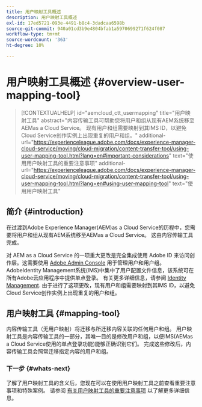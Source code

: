 ```yaml
---
title: 用户映射工具概述
description: 用户映射工具概述
exl-id: 17ed5721-093e-4491-b8c4-3dadcaa6598b
source-git-commit: 940a01cd3b9e4804bfab1a5970699271f624f087
workflow-type: tm+mt
source-wordcount: '363'
ht-degree: 10%

---
```


# 用户映射工具概述 {#overview-user-mapping-tool}

>[!CONTEXTUALHELP]
>id="aemcloud_ctt_usermapping"
>title="用户映射工具"
>abstract="内容传输工具可帮助您将用户和组从现有AEM系统移至AEMas a Cloud Service。 现有用户和组需要映射到其IMS ID，以避免Cloud Service创作实例上出现重复的用户和组。"
>additional-url="https://experienceleague.adobe.com/docs/experience-manager-cloud-service/moving/cloud-migration/content-transfer-tool/using-user-mapping-tool.html?lang=en#important-considerations" text="使用用户映射工具的重要注意事项"
>additional-url="https://experienceleague.adobe.com/docs/experience-manager-cloud-service/moving/cloud-migration/content-transfer-tool/using-user-mapping-tool.html?lang=en#using-user-mapping-tool" text="使用用户映射工具"

## 简介 {#introduction}

在过渡到Adobe Experience Manager(AEM)as a Cloud Service的历程中，您需要将用户和组从现有AEM系统移至AEMas a Cloud Service。 这由内容传输工具完成。

对 AEM as a Cloud Service 的一项重大更改是完全集成使用 Adobe ID 来访问创作层。这需要使用 [Adobe Admin Console](https://helpx.adobe.com/cn/enterprise/using/admin-console.html) 用于管理用户和用户组。 AdobeIdentity Management系统(IMS)中集中了用户配置文件信息，该系统可在所有Adobe云应用程序中提供单点登录。 有关更多详细信息，请参阅 [Identity Management](https://experienceleague.adobe.com/docs/experience-manager-cloud-service/overview/what-is-new-and-different.html?lang=en#identity-management). 由于进行了这项更改，现有用户和组需要映射到其IMS ID，以避免Cloud Service创作实例上出现重复的用户和组。

## 用户映射工具 {#mapping-tool}

内容传输工具（无用户映射）将迁移与所迁移内容关联的任何用户和组。 用户映射工具是内容传输工具的一部分，其唯一目的是修改用户和组，以便IMS(AEMas a Cloud Service使用的单点登录功能)能够正确识别它们。 完成这些修改后，内容传输工具会照常迁移指定内容的用户和组。

### 下一步 {#whats-next}

了解了用户映射工具的含义后，您现在可以在使用用户映射工具之前查看重要注意事项和特殊案例。 请参阅 [有关用户映射工具的重要注意事项](/help/journey-migration/content-transfer-tool/user-mapping-tool/considerations-user-mapping-tool.md) 以了解更多详细信息。

